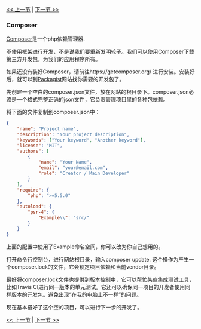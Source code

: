 [<< 上一节](01-front-controller.md) | [下一节 >>](03-error-handler.md)

### Composer

[Composer](https://getcomposer.org/)是一个php依赖管理器.

不使用框架进行开发，不是说我们要重新发明轮子。我们可以使用Composer下载第三方开发包，为我们的应用程序所有。

如果还没有装好Composer，请前往https://getcomposer.org/ 进行安装。安装好后，就可以到[Packagist](https://packagist.org/)网站找你需要的开发包了。

先创建一个空白的composer.json文件，放在网站的根目录下。composer.json必须是一个格式完整正确的json文件，它负责管理项目里的各种包依赖。

将下面的文件复制到composer.json中：

```json
{
    "name": "Project name",
    "description": "Your project description",
    "keywords": ["Your keyword", "Another keyword"],
    "license": "MIT",
    "authors": [
        {
            "name": "Your Name",
            "email": "your@email.com",
            "role": "Creator / Main Developer"
        }
    ],
    "require": {
        "php": ">=5.5.0"
    },
    "autoload": {
        "psr-4": {
            "Example\\": "src/"
        }
    }
}
```

上面的配置中使用了Example命名空间，你可以改为你自己想用的。

打开命令行控制台，进行网站根目录，输入composer update. 这个操作为产生一个composer.lock的文件，它会锁定项目依赖和当前vendor目录。

最好将composer.lock文件也提供到版本控制中，它可以帮忙某些集成测试工具，比如Travis CI进行同一版本的单元测试。它还可以确保同一项目的开发者使用同样版本的开发包。避免出现“在我的电脑上不一样”的问题。

现在基本搭好了这个空的项目，可以进行下一步的开发了。

[<< 上一节](01-front-controller.md) | [下一节 >>](03-error-handler.md)
